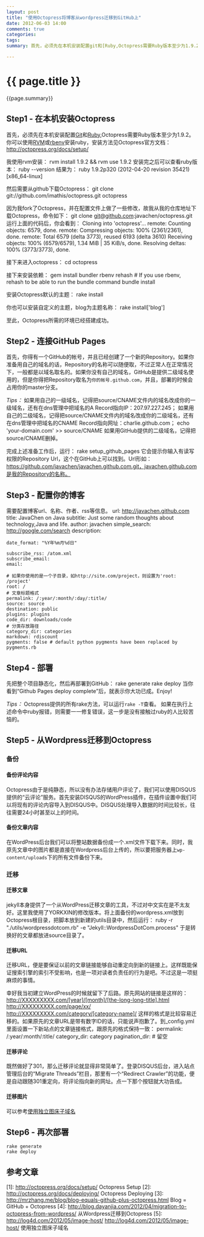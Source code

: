 ```yaml
---
layout: post
title: "使用Octopress将博客从wordpress迁移到GitHub上"
date: 2012-06-03 14:00
comments: true
categories: 
tags:
summary: 首先，必须先在本机安装配置git和[Ruby,Octopress需要Ruby版本至少为1.9.2。你可以使用RVM或rbenv安装ruby，安装方法见Octopress官方文档

---
```


{{ page.title }}
================

{{page.summary}}

## Step1 - 在本机安装Octopress
首先，必须先在本机安装配置[Git](http://git-scm.com/)和[Ruby](https://rvm.beginrescueend.com/rvm/install/),Octopress需要Ruby版本至少为1.9.2。你可以使用[RVM](http://rvm.beginrescueend.com/)或[rbenv](https://github.com/sstephenson/rbenv)安装ruby，安装方法见Octopress官方文档：<http://octopress.org/docs/setup/>

我使用rvm安装：
    rvm install 1.9.2 && rvm use 1.9.2
安装完之后可以查看ruby版本：
    ruby --version
结果为：
    ruby 1.9.2p320 (2012-04-20 revision 35421) [x86_64-linux]

然后需要从github下载Octopress：
    git clone git://github.com/imathis/octopress.git octopress

因为我fork了Octopress，并在配置文件上做了一些修改，故我从我的仓库地址下载Octopress，命令如下：
    git clone git@github.com:javachen/octopress.git
运行上面的代码后，你会看到：
	Cloning into 'octopress'...
	remote: Counting objects: 6579, done.
	remote: Compressing objects: 100% (2361/2361), done.
	remote: Total 6579 (delta 3773), reused 6193 (delta 3610)
	Receiving objects: 100% (6579/6579), 1.34 MiB | 35 KiB/s, done.
	Resolving deltas: 100% (3773/3773), done.

接下来进入octopress：
	cd octopress

接下来安装依赖：
	gem install bundler
	rbenv rehash    # If you use rbenv, rehash to be able to run the bundle command
	bundle install

安装Octopress默认的主题：
	rake install

你也可以安装自定义的主题，blog为主题名称：
	rake install['blog']

至此，Octopress所需的环境已经搭建成功。

## Step2 - 连接GitHub Pages
首先，你得有一个GitHub的帐号，并且已经创建了一个新的Repository。如果你准备用自己的域名的话，Repository的名称可以随便取，不过正常人在正常情况下，一般都是以域名取名的。如果你没有自己的域名，GitHub是提供二级域名使用的，但是你得把Repository取名为`你的帐号.github.com`，并且，部署的时候会占用你的master分支。

*Tips：*
如果用自己的一级域名，记得把source/CNAME文件内的域名改成你的一级域名，还有在dns管理中把域名的A Record指向IP：207.97.227.245；
如果用自己的二级域名，记得把source/CNAME文件内的域名改成你的二级域名，还有在dns管理中把域名的CNAME Record指向网址：charlie.github.com；
	echo 'your-domain.com' >> source/CNAME
如果用GitHub提供的二级域名，记得把source/CNAME删掉。

完成上述准备工作后，运行：
	rake setup_github_pages
它会提示你输入有读写权限的Repository Url，这个在GitHub上可以找到。Url形如：https://github.com/javachen/javachen.github.com.git，javachen.github.com是我的Repository的名称。

## Step3 - 配置你的博客
需要配置博客url、名称、作者、rss等信息。
	url: http://javachen.github.com
	title: JavaChen on Java
	subtitle: Just some random thoughts about technology,Java and life.
	author: javachen
	simple_search: http://google.com/search
	description:

	date_format: "%Y年%m月%d日"

	subscribe_rss: /atom.xml
	subscribe_email:
	email:

	# 如果你使用的是一个子目录，如http://site.com/project，则设置为'root: /project'
	root: /
	# 文章标题格式
	permalink: /:year/:month/:day/:title/
	source: source
	destination: public
	plugins: plugins
	code_dir: downloads/code
	# 分类存放路径
	category_dir: categories
	markdown: rdiscount
	pygments: false # default python pygments have been replaced by pygments.rb

## Step4 - 部署

先把整个项目静态化，然后再部署到GitHub：
	rake generate
	rake deploy
当你看到“Github Pages deploy complete”后，就表示你大功已成。Enjoy!

*Tips：*
Octopress提供的所有rake方法，可以运行`rake -T`查看。
如果在执行上述命令中ruby报错，则需要一一修复错误，这一步是没有接触过ruby的人比较苦恼的。

## Step5 - 从Wordpress迁移到Octopress
### 备份
#### 备份评论内容
Octopress由于是纯静态，所以没有办法存储用户评论了，我们可以使用DISQUS提供的“云评论”服务。首先安装DISQUS的WordPress插件，在插件设置中我们可以将现有的评论内容导入到DISQUS中。DISQUS处理导入数据的时间比较长，往往需要24小时甚至以上的时间。

#### 备份文章内容
在WordPress后台我们可以将整站数据备份成一个.xml文件下载下来。同时，我原先文章中的图片都是直接在Wordpress后台上传的，所以要把服务器上`wp-content/uploads`下的所有文件备份下来。

### 迁移
#### 迁移文章
jekyll本身提供了一个从WordPress迁移文章的工具，不过对中文实在是不太友好。这里我使用了YORKXIN的修改版本。将上面备份的wordpress.xml放到Octopress根目录，把脚本放到新建的utils目录中，然后运行：
	ruby -r "./utils/wordpressdotcom.rb" -e "Jekyll::WordpressDotCom.process"
于是转换好的文章都放进source目录了。

#### 迁移URL
迁移URL，便是要保证以前的文章链接能够自动重定向到新的链接上。这样既能保证搜索引擎的索引不受影响，也是一项对读者负责任的行为是吧。不过这是一项挺麻烦的事情。

幸好我当初建立WordPress的时候就留下了后路。原先网站的链接是这样的：
	http://XXXXXXXXX.com/[year]/[month]/[the-long-long-title].html
	http://XXXXXXXXX.com/page/xx/
	http://XXXXXXXXX.com/category/[category-name]/
这样的格式是比较容易迁移的。如果原先的文章URL是带有数字ID的话，只能说声抱歉了。到_config.yml里面设置一下新站点的文章链接格式，跟原先的格式保持一致：
	permalink: /:year/:month/:title/
	category_dir: category
	pagination_dir:  # 留空

#### 迁移评论
既然做好了301，那么迁移评论就显得非常简单了。登录DISQUS后台，进入站点管理后台的“Migrate Threads”栏目，那里有一个“Redirect Crawler”的功能，便是自动跟随301重定向，将评论指向新的网址。点一下那个按钮就大功告成。

#### 迁移图片
可以参考[使用独立图床子域名](http://log4d.com/2012/05/image-host/)

## Step6 - 再次部署
	rake generate
	rake deploy


## 参考文章
[1]: http://octopress.org/docs/setup/ Octopress Setup
[2]: http://octopress.org/docs/deploying/ Octopress Deploying
[3]: http://mrzhang.me/blog/blog-equals-github-plus-octopress.html Blog = GitHub + Octopress
[4]: http://blog.dayanjia.com/2012/04/migration-to-octopress-from-wordpress/ 从Wordpress迁移到Octopress
[5]: http://log4d.com/2012/05/image-host/ http://log4d.com/2012/05/image-host/ 使用独立图床子域名

